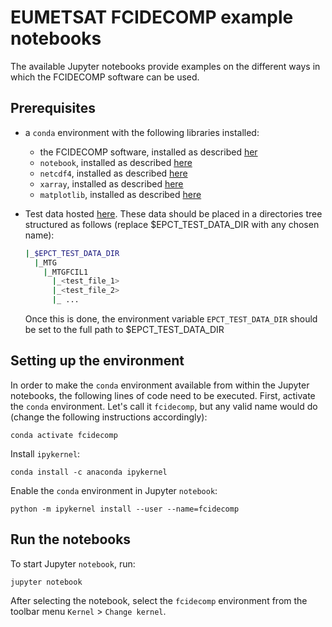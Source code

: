 # EUMETSAT FCIDECOMP example notebooks

The available Jupyter notebooks provide examples on the different ways in which the FCIDECOMP software can be used.

## Prerequisites

- a `conda` environment with the following libraries installed:

    - the FCIDECOMP software, installed as described [her](<../../INSTALL.rst>)
    - `notebook`, installed as described [here](<https://anaconda.org/anaconda/notebook>)
    - `netcdf4`, installed as described [here](<https://anaconda.org/anaconda/netcdf4>)
    - `xarray`, installed as described [here](<https://anaconda.org/anaconda/xarray>)
    - `matplotlib`, installed as described [here](<https://anaconda.org/conda-forge/matplotlib>)

- Test data hosted [here](<https://gitlab.eumetsat.int/data-tailor/epct-test-data/-/tree/development/MTG/MTGFCIL1>).
  These data should be placed in a directories tree structured as follows (replace $EPCT_TEST_DATA_DIR
  with any chosen name):

  ```BASH
  |_$EPCT_TEST_DATA_DIR
    |_MTG
      |_MTGFCIL1
        |_<test_file_1>
        |_<test_file_2>
        |_ ...
  ```

  Once this is done, the environment variable `EPCT_TEST_DATA_DIR` should be set to the full path to $EPCT_TEST_DATA_DIR


## Setting up the environment

In order to make the `conda` environment available from within the Jupyter notebooks, the following lines of code need
to be executed. First, activate the `conda` environment. Let's call it `fcidecomp`, but any valid name would do
(change the following instructions accordingly):

    conda activate fcidecomp


Install `ipykernel`:

    conda install -c anaconda ipykernel


Enable the `conda` environment in Jupyter `notebook`:

    python -m ipykernel install --user --name=fcidecomp


## Run the notebooks

To start Jupyter `notebook`, run:

    jupyter notebook

After selecting the notebook, select the `fcidecomp` environment from the toolbar menu `Kernel` > `Change kernel`.



